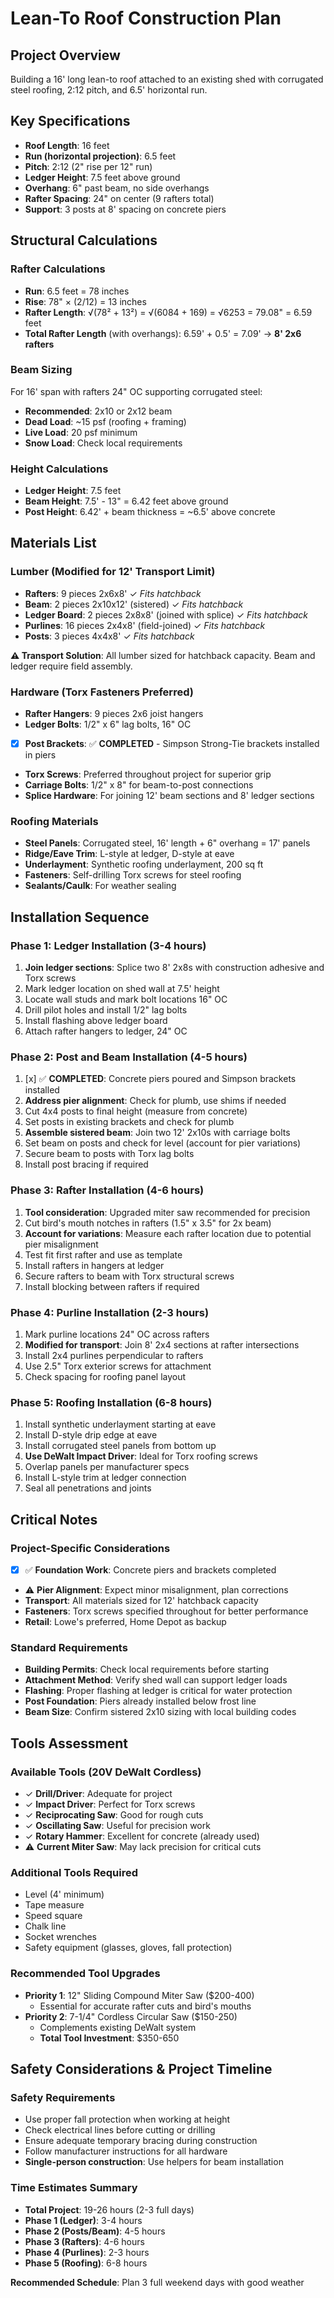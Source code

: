 # Lean-To Roof Construction Plan

## Project Overview
Building a 16' long lean-to roof attached to an existing shed with corrugated steel roofing, 2:12 pitch, and 6.5' horizontal run.

## Key Specifications
- **Roof Length**: 16 feet
- **Run (horizontal projection)**: 6.5 feet  
- **Pitch**: 2:12 (2" rise per 12" run)
- **Ledger Height**: 7.5 feet above ground
- **Overhang**: 6" past beam, no side overhangs
- **Rafter Spacing**: 24" on center (9 rafters total)
- **Support**: 3 posts at 8' spacing on concrete piers

## Structural Calculations

### Rafter Calculations
- **Run**: 6.5 feet = 78 inches
- **Rise**: 78" × (2/12) = 13 inches
- **Rafter Length**: √(78² + 13²) = √(6084 + 169) = √6253 = 79.08" = 6.59 feet
- **Total Rafter Length** (with overhangs): 6.59' + 0.5' = 7.09' → **8' 2x6 rafters**

### Beam Sizing
For 16' span with rafters 24" OC supporting corrugated steel:
- **Recommended**: 2x10 or 2x12 beam
- **Dead Load**: ~15 psf (roofing + framing)
- **Live Load**: 20 psf minimum
- **Snow Load**: Check local requirements

### Height Calculations
- **Ledger Height**: 7.5 feet
- **Beam Height**: 7.5' - 13" = 6.42 feet above ground
- **Post Height**: 6.42' + beam thickness = ~6.5' above concrete

## Materials List

### Lumber (Modified for 12' Transport Limit)
- **Rafters**: 9 pieces 2x6x8' ✓ *Fits hatchback*
- **Beam**: 2 pieces 2x10x12' (sistered) ✓ *Fits hatchback*
- **Ledger Board**: 2 pieces 2x8x8' (joined with splice) ✓ *Fits hatchback*
- **Purlines**: 16 pieces 2x4x8' (field-joined) ✓ *Fits hatchback*
- **Posts**: 3 pieces 4x4x8' ✓ *Fits hatchback*

**⚠️ Transport Solution**: All lumber sized for hatchback capacity. Beam and ledger require field assembly.

### Hardware (Torx Fasteners Preferred)
- **Rafter Hangers**: 9 pieces 2x6 joist hangers
- **Ledger Bolts**: 1/2" x 6" lag bolts, 16" OC
- [x] **Post Brackets**: ✅ **COMPLETED** - Simpson Strong-Tie brackets installed in piers
- **Torx Screws**: Preferred throughout project for superior grip
- **Carriage Bolts**: 1/2" x 8" for beam-to-post connections
- **Splice Hardware**: For joining 12' beam sections and 8' ledger sections

### Roofing Materials  
- **Steel Panels**: Corrugated steel, 16' length + 6" overhang = 17' panels
- **Ridge/Eave Trim**: L-style at ledger, D-style at eave
- **Underlayment**: Synthetic roofing underlayment, 200 sq ft
- **Fasteners**: Self-drilling Torx screws for steel roofing
- **Sealants/Caulk**: For weather sealing

## Installation Sequence

### Phase 1: Ledger Installation (3-4 hours)
1. **Join ledger sections**: Splice two 8' 2x8s with construction adhesive and Torx screws
2. Mark ledger location on shed wall at 7.5' height
3. Locate wall studs and mark bolt locations 16" OC
4. Drill pilot holes and install 1/2" lag bolts
5. Install flashing above ledger board
6. Attach rafter hangers to ledger, 24" OC

### Phase 2: Post and Beam Installation (4-5 hours)
1. [x] ✅ **COMPLETED**: Concrete piers poured and Simpson brackets installed
2. **Address pier alignment**: Check for plumb, use shims if needed
3. Cut 4x4 posts to final height (measure from concrete)
4. Set posts in existing brackets and check for plumb
5. **Assemble sistered beam**: Join two 12' 2x10s with carriage bolts
6. Set beam on posts and check for level (account for pier variations)
7. Secure beam to posts with Torx lag bolts
8. Install post bracing if required

### Phase 3: Rafter Installation (4-6 hours)
1. **Tool consideration**: Upgraded miter saw recommended for precision
2. Cut bird's mouth notches in rafters (1.5" x 3.5" for 2x beam)
3. **Account for variations**: Measure each rafter location due to potential pier misalignment
4. Test fit first rafter and use as template
5. Install rafters in hangers at ledger
6. Secure rafters to beam with Torx structural screws
7. Install blocking between rafters if required

### Phase 4: Purline Installation (2-3 hours)
1. Mark purline locations 24" OC across rafters
2. **Modified for transport**: Join 8' 2x4 sections at rafter intersections
3. Install 2x4 purlines perpendicular to rafters
4. Use 2.5" Torx exterior screws for attachment
5. Check spacing for roofing panel layout

### Phase 5: Roofing Installation (6-8 hours)
1. Install synthetic underlayment starting at eave
2. Install D-style drip edge at eave
3. Install corrugated steel panels from bottom up
4. **Use DeWalt Impact Driver**: Ideal for Torx roofing screws
5. Overlap panels per manufacturer specs
6. Install L-style trim at ledger connection
7. Seal all penetrations and joints

## Critical Notes

### Project-Specific Considerations
- [x] ✅ **Foundation Work**: Concrete piers and brackets completed
- ⚠️ **Pier Alignment**: Expect minor misalignment, plan corrections
- **Transport**: All materials sized for 12' hatchback capacity
- **Fasteners**: Torx screws specified throughout for better performance
- **Retail**: Lowe's preferred, Home Depot as backup

### Standard Requirements
- **Building Permits**: Check local requirements before starting
- **Attachment Method**: Verify shed wall can support ledger loads
- **Flashing**: Proper flashing at ledger is critical for water protection
- **Post Foundation**: Piers already installed below frost line
- **Beam Size**: Confirm sistered 2x10 sizing with local building codes

## Tools Assessment

### Available Tools (20V DeWalt Cordless)
- ✓ **Drill/Driver**: Adequate for project
- ✓ **Impact Driver**: Perfect for Torx screws
- ✓ **Reciprocating Saw**: Good for rough cuts
- ✓ **Oscillating Saw**: Useful for precision work
- ✓ **Rotary Hammer**: Excellent for concrete (already used)
- ⚠️ **Current Miter Saw**: May lack precision for critical cuts

### Additional Tools Required
- Level (4' minimum)
- Tape measure
- Speed square
- Chalk line
- Socket wrenches
- Safety equipment (glasses, gloves, fall protection)

### Recommended Tool Upgrades
- **Priority 1**: 12" Sliding Compound Miter Saw ($200-400)
  - Essential for accurate rafter cuts and bird's mouths
- **Priority 2**: 7-1/4" Cordless Circular Saw ($150-250)
  - Complements existing DeWalt system
  - **Total Tool Investment**: $350-650

## Safety Considerations & Project Timeline

### Safety Requirements
- Use proper fall protection when working at height
- Check electrical lines before cutting or drilling
- Ensure adequate temporary bracing during construction
- Follow manufacturer instructions for all hardware
- **Single-person construction**: Use helpers for beam installation

### Time Estimates Summary
- **Total Project**: 19-26 hours (2-3 full days)
- **Phase 1 (Ledger)**: 3-4 hours
- **Phase 2 (Posts/Beam)**: 4-5 hours
- **Phase 3 (Rafters)**: 4-6 hours
- **Phase 4 (Purlines)**: 2-3 hours
- **Phase 5 (Roofing)**: 6-8 hours

**Recommended Schedule**: Plan 3 full weekend days with good weather